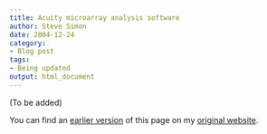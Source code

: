 ```yaml
---
title: Acuity microarray analysis software
author: Steve Simon
date: 2004-12-24
category:
- Blog post
tags:
- Being updated
output: html_document
---
```


(To be added)

<!---More--->

You can find an [earlier version](http://www.pmean.com/04/acuity.html) of this page on my [original website](http://www.pmean.com/original_site.html).
